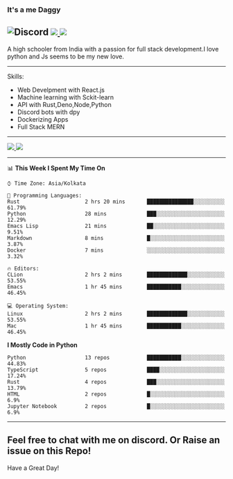 
### It's a me Daggy

![Discord](https://img.shields.io/discord/491175207122370581?color=black&label=Discord&logo=discord) ![](https://img.shields.io/endpoint?url=https://dev.discordprofiles.me/api/badge/vscode/491174779278065689)<a href="https://github.com/Daggy1234">
  <img src="https://komarev.com/ghpvc/?username=Daggy1234&style=flat-square" />
</a>
 ----

A high schooler from India with a passion for full stack development.I love python and Js seems to be my new love. 

-----

Skills:

- Web Develpment with React.js
- Machine learning with Sckit-learn
- API with Rust,Deno,Node,Python
- Discord bots with dpy
- Dockerizing Apps
- Full Stack MERN

-----
<a href="https://github.com/Daggy1234">
  <img src="https://github-readme-stats.vercel.app/api?username=Daggy1234&show_icons=true&hide_border=true" />
</a><a href="https://github.com/Daggy1234">
  <img src="https://github-readme-stats.vercel.app/api/top-langs/?username=Daggy1234&layout=compact&langs_count=9&hide=css,html" />
</a>

---

<!--START_SECTION:waka-->
📊 **This Week I Spent My Time On** 

```text
⌚︎ Time Zone: Asia/Kolkata

💬 Programming Languages: 
Rust                     2 hrs 20 mins       ███████████████░░░░░░░░░░   61.79% 
Python                   28 mins             ███░░░░░░░░░░░░░░░░░░░░░░   12.29% 
Emacs Lisp               21 mins             ██░░░░░░░░░░░░░░░░░░░░░░░   9.51% 
Markdown                 8 mins              █░░░░░░░░░░░░░░░░░░░░░░░░   3.87% 
Docker                   7 mins              ░░░░░░░░░░░░░░░░░░░░░░░░░   3.32%

🔥 Editors: 
CLion                    2 hrs 2 mins        █████████████░░░░░░░░░░░░   53.55% 
Emacs                    1 hr 45 mins        ███████████░░░░░░░░░░░░░░   46.45%

💻 Operating System: 
Linux                    2 hrs 2 mins        █████████████░░░░░░░░░░░░   53.55% 
Mac                      1 hr 45 mins        ███████████░░░░░░░░░░░░░░   46.45%

```

**I Mostly Code in Python** 

```text
Python                   13 repos            ███████████░░░░░░░░░░░░░░   44.83% 
TypeScript               5 repos             ████░░░░░░░░░░░░░░░░░░░░░   17.24% 
Rust                     4 repos             ███░░░░░░░░░░░░░░░░░░░░░░   13.79% 
HTML                     2 repos             █░░░░░░░░░░░░░░░░░░░░░░░░   6.9% 
Jupyter Notebook         2 repos             █░░░░░░░░░░░░░░░░░░░░░░░░   6.9%

```



<!--END_SECTION:waka-->

---

Feel free to chat with me on discord. Or Raise an issue on this Repo!
-----
Have a Great Day!
